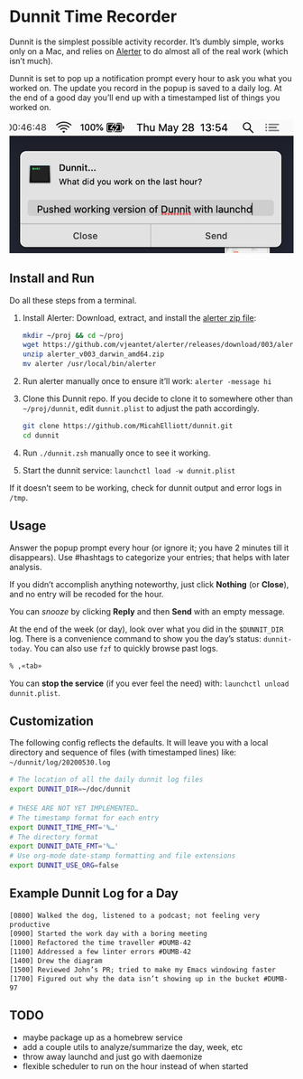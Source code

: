 # Dunnit Time Recorder

Dunnit is the simplest possible activity recorder.  It’s dumbly
simple, works only on a Mac, and relies on
[Alerter](https://github.com/vjeantet/alerter) to do almost all of the
real work (which isn’t much).

Dunnit is set to pop up a notification prompt every hour to ask you
what you worked on. The update you record in the popup is saved to a
daily log. At the end of a good day you’ll end up with a timestamped
list of things you worked on.

![Dunnit Screenshot](dunnit.png)

## Install and Run

Do all these steps from a terminal.

1. Install Alerter: Download, extract, and install the
   [alerter zip file](https://github.com/vjeantet/alerter/releases):

   ```sh
   mkdir ~/proj && cd ~/proj
   wget https://github.com/vjeantet/alerter/releases/download/003/alerter_v003_darwin_amd64.zip
   unzip alerter_v003_darwin_amd64.zip
   mv alerter /usr/local/bin/alerter
   ```

1. Run alerter manually once to ensure it’ll work: `alerter -message hi`

1. Clone this Dunnit repo. If you decide to clone it to somewhere
   other than `~/proj/dunnit`, edit `dunnit.plist` to adjust the path
   accordingly.

   ```sh
   git clone https://github.com/MicahElliott/dunnit.git
   cd dunnit
   ```

1. Run `./dunnit.zsh` manually once to see it working.

1. Start the dunnit service: `launchctl load -w dunnit.plist`

If it doesn’t seem to be working, check for dunnit output and error
logs in `/tmp`.

## Usage

Answer the popup prompt every hour (or ignore it; you have 2 minutes
till it disappears). Use #hashtags to categorize your entries; that
helps with later analysis.

If you didn’t accomplish anything noteworthy, just click **Nothing**
(or **Close**), and no entry will be recoded for the hour.

You can _snooze_ by clicking **Reply** and then **Send** with an empty
message.

At the end of the week (or day), look over what you did in the
`$DUNNIT_DIR` log. There is a convenience command to show you the
day’s status: `dunnit-today`. You can also use `fzf` to quickly browse
past logs.

```sh
% ,«tab»
```

You can **stop the service** (if you ever feel the need) with:
`launchctl unload dunnit.plist`.

## Customization

The following config reflects the defaults. It will leave you with
a local directory and sequence of files (with timestamped lines) like:
`~/dunnit/log/20200530.log`

```sh
# The location of all the daily dunnit log files
export DUNNIT_DIR=~/doc/dunnit

# THESE ARE NOT YET IMPLEMENTED…
# The timestamp format for each entry
export DUNNIT_TIME_FMT='%…'
# The directory format
export DUNNIT_DATE_FMT='%…'
# Use org-mode date-stamp formatting and file extensions
export DUNNIT_USE_ORG=false
```

## Example Dunnit Log for a Day

```log
[0800] Walked the dog, listened to a podcast; not feeling very productive
[0900] Started the work day with a boring meeting
[1000] Refactored the time traveller #DUMB-42
[1100] Addressed a few linter errors #DUMB-42
[1400] Drew the diagram
[1500] Reviewed John’s PR; tried to make my Emacs windowing faster
[1700] Figured out why the data isn’t showing up in the bucket #DUMB-97
```

## TODO

- maybe package up as a homebrew service
- add a couple utils to analyze/summarize the day, week, etc
- throw away launchd and just go with daemonize
- flexible scheduler to run on the hour instead of when started
